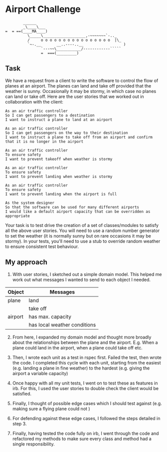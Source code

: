# Airport Challenge

```
        ______
        _\____\___
=  = ==(____MA____)
          \_____\___________________,-~~~~~~~`-.._
          /     o o o o o o o o o o o o o o o o  |\_
          `~-.__       __..----..__                  )
                `---~~\___________/------------`````
                =  ===(_________)

```

## Task

We have a request from a client to write the software to control the flow of planes at an airport. The planes can land and take off provided that the weather is sunny. Occasionally it may be stormy, in which case no planes can land or take off.  Here are the user stories that we worked out in collaboration with the client:

```
As an air traffic controller
So I can get passengers to a destination
I want to instruct a plane to land at an airport

As an air traffic controller
So I can get passengers on the way to their destination
I want to instruct a plane to take off from an airport and confirm that it is no longer in the airport

As an air traffic controller
To ensure safety
I want to prevent takeoff when weather is stormy

As an air traffic controller
To ensure safety
I want to prevent landing when weather is stormy

As an air traffic controller
To ensure safety
I want to prevent landing when the airport is full

As the system designer
So that the software can be used for many different airports
I would like a default airport capacity that can be overridden as appropriate
```

Your task is to test drive the creation of a set of classes/modules to satisfy all the above user stories. You will need to use a random number generator to set the weather (it is normally sunny but on rare occasions it may be stormy). In your tests, you'll need to use a stub to override random weather to ensure consistent test behaviour.

## My approach

1. With user stories, I sketched out a simple domain model. This helped me work out what messages
I wanted to send to each object I needed.

| Object | Messages |
| ------ | ---------|
| plane  | land     |
|        | take off |
| airport | has max. capacity |
|         | has local weather conditions |

2. From here, I expanded my domain model and thought more broadly about the relationships between the plane and the airport. E.g. When a plane could land in the airport, when a plane could take off etc.

3. Then, I wrote each unit as a test in rspec first. Failed the test, then wrote the code. I completed this cycle with each unit, starting from the easiest (e.g. landing a plane in fine weather) to the hardest (e.g. giving the airport a variable capacity)

4. Once happy with all my unit tests, I went on to test these as features in irb. For this, I used the user stories to double check the client would be satisfied.

5. Finally, I thought of possible edge cases which I should test against (e.g. making sure a flying plane could not )

6. For defending against these edge cases, I followed the steps detailed in step 3.

7. Finally, having tested the code fully on irb, I went through the code and refactored my methods to make sure every class and method had a single responsibility.
